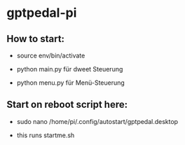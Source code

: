 # gptpedal-pi

## How to start:

- source env/bin/activate

- python main.py für dweet Steuerung
- python menu.py für Menü-Steuerung

## Start on reboot script here:
- sudo nano /home/pi/.config/autostart/gptpedal.desktop

- this runs startme.sh